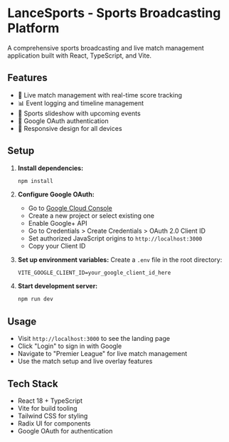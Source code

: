 # LanceSports - Sports Broadcasting Platform

A comprehensive sports broadcasting and live match management application built with React, TypeScript, and Vite.

## Features

- 🏈 Live match management with real-time score tracking
- 📊 Event logging and timeline management
- 🎥 Sports slideshow with upcoming events
- 🔐 Google OAuth authentication
- 📱 Responsive design for all devices

## Setup

1. **Install dependencies:**

   ```bash
   npm install
   ```

2. **Configure Google OAuth:**
   - Go to [Google Cloud Console](https://console.cloud.google.com/)
   - Create a new project or select existing one
   - Enable Google+ API
   - Go to Credentials > Create Credentials > OAuth 2.0 Client ID
   - Set authorized JavaScript origins to `http://localhost:3000`
   - Copy your Client ID

3. **Set up environment variables:**
   Create a `.env` file in the root directory:

   ```
   VITE_GOOGLE_CLIENT_ID=your_google_client_id_here
   ```

4. **Start development server:**
   ```bash
   npm run dev
   ```

## Usage

- Visit `http://localhost:3000` to see the landing page
- Click "Login" to sign in with Google
- Navigate to "Premier League" for live match management
- Use the match setup and live overlay features

## Tech Stack

- React 18 + TypeScript
- Vite for build tooling
- Tailwind CSS for styling
- Radix UI for components
- Google OAuth for authentication
